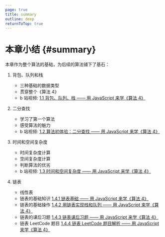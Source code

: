 ```yaml
---
page: true
title: summary
outline: deep
returnToTop: true
---
```


# 本章小结 {#summary}

本章作为整个算法的基础，为后续的算法铺下了基石：

1. 背包、队列和栈

   - 三种基础的数据类型
   - 贯穿整个《算法 4》
   - b 站视频: [1.1 背包、队列、栈 —— 用 JavaScript 来学《算法 4》](https://www.bilibili.com/video/BV1ar4y157zn)

2. 二分查找

   - 学习了第一个算法
   - 感受算法的魅力
   - b 站视频: [1.2 算法初体验：二分查找 —— 用 JavaScript 来学《算法 4》](https://www.bilibili.com/video/BV1wd4y1K7Nr)

3. 时间和空间复杂度

   - 时间复杂度计算
   - 空间复杂度计算
   - 判断算法的优劣
   - b 站视频: [1.3 时间和空间复杂度 —— 用 JavaScript 来学《算法 4》](https://www.bilibili.com/video/BV1xS4y1W7sf/)

4. 链表

   - 线性表
   - 链表的基础知识 [1.4.1 链表基础 —— 用 JavaScript 来学《算法 4》](https://www.bilibili.com/video/BV18d4y1A7qf)
   - 链表的基础操作 [1.4.2 用链表实现栈和队列 —— 用 JavaScript 来学《算法 4》](https://www.bilibili.com/video/BV1FG4y167P9)
   - 链表的课后习题 [1.4.3 链表课后习题 —— 用 JavaScript 来学《算法 4》](https://www.bilibili.com/video/BV1MY4y1g7L6)
   - 链表 LeetCode 题目 [1.4.4 链表 LeetCode 题目解析 —— 用 JavaScript 来学《算法 4》](https://www.bilibili.com/video/BV1zG4y1z7hB)
